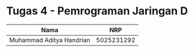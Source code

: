 # Tugas 4 - Pemrograman Jaringan D

| Nama                 | NRP        |
|----------------------|------------|
| Muhammad Aditya Handrian | 5025231292 |
